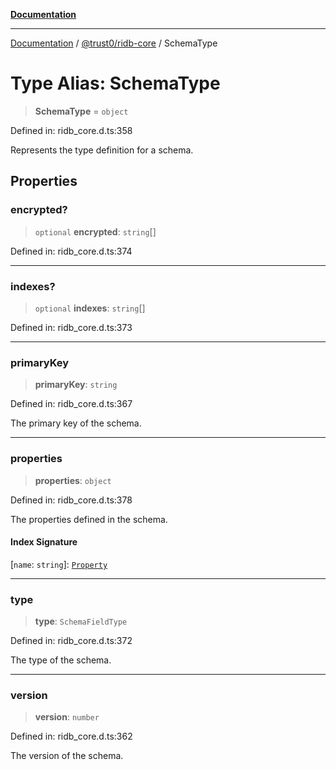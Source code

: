 [**Documentation**](../../../README.md)

***

[Documentation](../../../README.md) / [@trust0/ridb-core](../README.md) / SchemaType

# Type Alias: SchemaType

> **SchemaType** = `object`

Defined in: ridb\_core.d.ts:358

Represents the type definition for a schema.

## Properties

### encrypted?

> `optional` **encrypted**: `string`[]

Defined in: ridb\_core.d.ts:374

***

### indexes?

> `optional` **indexes**: `string`[]

Defined in: ridb\_core.d.ts:373

***

### primaryKey

> **primaryKey**: `string`

Defined in: ridb\_core.d.ts:367

The primary key of the schema.

***

### properties

> **properties**: `object`

Defined in: ridb\_core.d.ts:378

The properties defined in the schema.

#### Index Signature

\[`name`: `string`\]: [`Property`](../classes/Property.md)

***

### type

> **type**: `SchemaFieldType`

Defined in: ridb\_core.d.ts:372

The type of the schema.

***

### version

> **version**: `number`

Defined in: ridb\_core.d.ts:362

The version of the schema.
